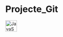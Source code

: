 # Projecte_Git
<a href="https://developer.mozilla.org/en-US/docs/Web/JavaScript" target="_blank" rel="noreferrer"><img src="https://cdn-icons-png.flaticon.com/128/25/25657.png" width="36" height="36" alt="JavaScript" /></a>
